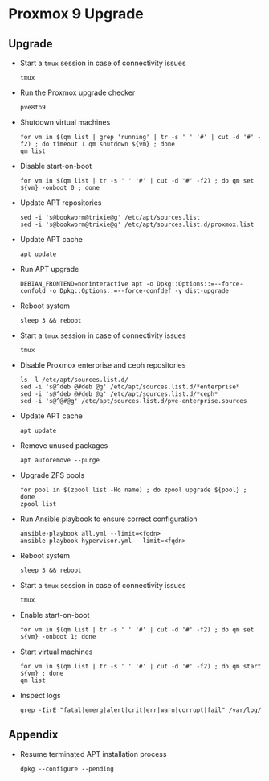 # Proxmox 9 Upgrade

## Upgrade

- Start a `tmux` session in case of connectivity issues

  ```
  tmux
  ```

- Run the Proxmox upgrade checker

  ```
  pve8to9
  ```

- Shutdown virtual machines

  ```
  for vm in $(qm list | grep 'running' | tr -s ' ' '#' | cut -d '#' -f2) ; do timeout 1 qm shutdown ${vm} ; done
  qm list
  ```

- Disable start-on-boot

  ```
  for vm in $(qm list | tr -s ' ' '#' | cut -d '#' -f2) ; do qm set ${vm} -onboot 0 ; done
  ```

- Update APT repositories

  ```
  sed -i 's@bookworm@trixie@g' /etc/apt/sources.list
  sed -i 's@bookworm@trixie@g' /etc/apt/sources.list.d/proxmox.list
  ```

- Update APT cache

  ```
  apt update
  ```

- Run APT upgrade

  ```
  DEBIAN_FRONTEND=noninteractive apt -o Dpkg::Options::=--force-confold -o Dpkg::Options::=--force-confdef -y dist-upgrade
  ```

- Reboot system

  ```
  sleep 3 && reboot
  ```

- Start a `tmux` session in case of connectivity issues

  ```
  tmux
  ```

- Disable Proxmox enterprise and ceph repositories

  ```
  ls -l /etc/apt/sources.list.d/
  sed -i 's@^deb @#deb @g' /etc/apt/sources.list.d/*enterprise*
  sed -i 's@^deb @#deb @g' /etc/apt/sources.list.d/*ceph*
  sed -i 's@^@#@g' /etc/apt/sources.list.d/pve-enterprise.sources
  ```

- Update APT cache

  ```
  apt update

- Remove unused packages

  ```
  apt autoremove --purge
  ```

- Upgrade ZFS pools

  ```
  for pool in $(zpool list -Ho name) ; do zpool upgrade ${pool} ; done
  zpool list
  ```

- Run Ansible playbook to ensure correct configuration

  ```
  ansible-playbook all.yml --limit=<fqdn>
  ansible-playbook hypervisor.yml --limit=<fqdn>
  ```

- Reboot system

  ```
  sleep 3 && reboot
  ```

- Start a `tmux` session in case of connectivity issues

  ```
  tmux
  ```

- Enable start-on-boot

  ```
  for vm in $(qm list | tr -s ' ' '#' | cut -d '#' -f2) ; do qm set ${vm} -onboot 1; done
  ```

- Start virtual machines

  ```
  for vm in $(qm list | tr -s ' ' '#' | cut -d '#' -f2) ; do qm start ${vm} ; done
  qm list
  ```

- Inspect logs

  ```
  grep -IirE "fatal|emerg|alert|crit|err|warn|corrupt|fail" /var/log/
  ```

## Appendix

- Resume terminated APT installation process

  ```
  dpkg --configure --pending
  ```
